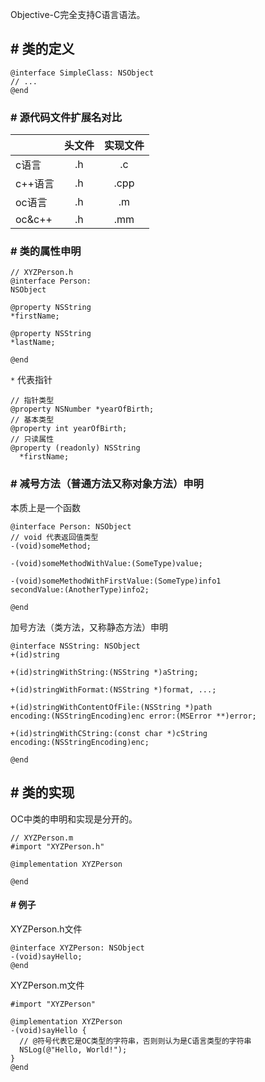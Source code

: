 Objective-C完全支持C语言语法。

## # 类的定义

```
@interface SimpleClass: NSObject
// ...
@end
```


### # 源代码文件扩展名对比

||头文件|实现文件|
|:--|:--:|:--:|
|c语言|.h|.c|
|c++语言|.h|.cpp|
|oc语言|.h|.m|
|oc&c++|.h|.mm|

### # 类的属性申明

```
// XYZPerson.h
@interface Person:
NSObject

@property NSString
*firstName;

@property NSString
*lastName;

@end
```

`*` 代表指针

```
// 指针类型
@property NSNumber *yearOfBirth;
// 基本类型
@property int yearOfBirth;
// 只读属性
@property (readonly) NSString
  *firstName;
```

### # 减号方法（普通方法又称对象方法）申明

本质上是一个函数

```
@interface Person: NSObject
// void 代表返回值类型
-(void)someMethod;

-(void)someMethodWithValue:(SomeType)value;

-(void)someMethodWithFirstValue:(SomeType)info1
secondValue:(AnotherType)info2;

@end
```

加号方法（类方法，又称静态方法）申明

```
@interface NSString: NSObject
+(id)string

+(id)stringWithString:(NSString *)aString;

+(id)stringWithFormat:(NSString *)format, ...;

+(id)stringWithContentOfFile:(NSString *)path
encoding:(NSStringEncoding)enc error:(MSError **)error;

+(id)stringWithCString:(const char *)cString
encoding:(NSStringEncoding)enc;

@end
```

## # 类的实现

OC中类的申明和实现是分开的。

```
// XYZPerson.m
#import "XYZPerson.h"

@implementation XYZPerson

@end
```

#### # 例子

XYZPerson.h文件

```
@interface XYZPerson: NSObject
-(void)sayHello;
@end
```

XYZPerson.m文件

```
#import "XYZPerson"

@implementation XYZPerson
-(void)sayHello {
  // @符号代表它是OC类型的字符串，否则则认为是C语言类型的字符串
  NSLog(@"Hello, World!");
}
@end
```

